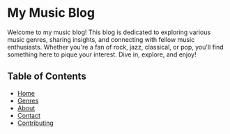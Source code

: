# My Music Blog

Welcome to my music blog! This blog is dedicated to exploring various music genres, sharing insights, and connecting with fellow music enthusiasts. Whether you're a fan of rock, jazz, classical, or pop, you'll find something here to pique your interest. Dive in, explore, and enjoy!

## Table of Contents
- [Home](#home)
- [Genres](#genres)
- [About](#about)
- [Contact](#contact)
- [Contributing](#contributing)

<!DOCTYPE html>
<html lang="en">
<head>
    <meta charset="UTF-8">
    <meta name="viewport" content="width=device-width, initial-scale=1.0">
    <title>Image Gallery</title>
    <style>
      
           
        
    
</head>
<body>
    <div class="gallery">
        <div class="gallery-item">
            <img src="path/to/your/image1.jpg" alt="Image 1">
        </div>
        <div class="gallery-item">
            <img src="path/to/your/image2.jpg" alt="Image 2">
        </div>
        <div class="gallery-item">
            <img src="path/to/your/image3.jpg" alt="Image 3">
        </div>
        <!-- Add more images as needed -->
    </div>
</body>
</html>
